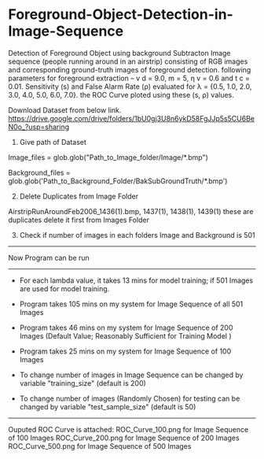 # Foreground-Object-Detection-in-Image-Sequence
Detection of Foreground Object using background Subtracton 
Image sequence (people running around in an airstrip) consisting of
RGB images and corresponding ground-truth images of foreground detection. 
following parameters for foreground extraction – v d = 9.0, m = 5, η v = 0.6 and t c = 0.01. 
Sensitivity (s) and False Alarm Rate (ρ) evaluated for λ = {0.5, 1.0, 2.0, 3.0, 4.0, 5.0, 6.0, 7.0}. 
the ROC Curve ploted using these (s, ρ) values.


Download Dataset from below link.  
https://drive.google.com/drive/folders/1bU0gj3U8n6ykD58FgJJp5s5CU6BeN0o_?usp=sharing

1. Give path of Dataset

Image_files = glob.glob("Path_to_Image_folder/Image/*.bmp")

Background_files = glob.glob('Path_to_Background_Folder/BakSubGroundTruth/*.bmp')

2. Delete Duplicates from Image Folder

AirstripRunAroundFeb2006_1436(1).bmp, 1437(1), 1438(1), 1439(1) these are duplicates delete it first from Images Folder

3. Check if number of images in each folders Image and Background is 501

************************************************************************************************************************
Now Program can be run
************************************************************************************************************************

* For each lambda value, it takes 13 mins for model training; if 501 Images are used for model training.

* Program takes 105 mins on my system for Image Sequence of all 501 Images

* Program takes 46 mins on my system for Image Sequence of 200 Images (Default Value; Reasonably Sufficient for Training Model )

* Program takes 25 mins on my system for Image Sequence of 100 Images

* To change number of images in Image Sequence can be changed by variable "training_size" (default is 200)

* To change number of images (Randomly Chosen) for testing can be changed by variable "test_sample_size" (default is 50)


************************************************************************************************************************

Ouputed ROC Curve is attached:
ROC_Curve_100.png for Image Sequence of 100 Images
ROC_Curve_200.png for Image Sequence of 200 Images
ROC_Curve_500.png for Image Sequence of 500 Images
